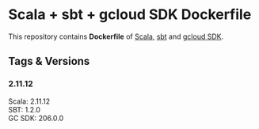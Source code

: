 # Scala + sbt + gcloud SDK Dockerfile

This repository contains **Dockerfile** of [Scala](http://www.scala-lang.org), [sbt](http://www.scala-sbt.org) and [gcloud SDK](https://cloud.google.com/sdk/).

## Tags & Versions
### 2.11.12
Scala:  2.11.12   
SBT:    1.2.0   
GC SDK: 206.0.0   